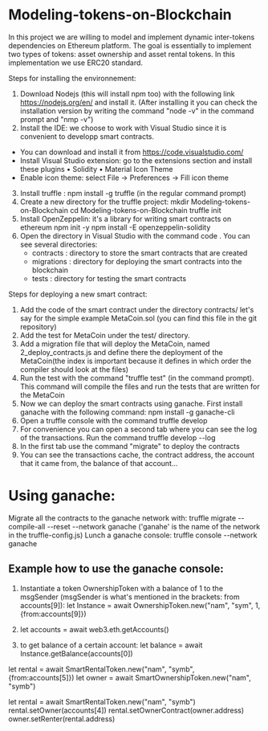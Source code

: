 # Modeling-tokens-on-Blockchain
In this project we are willing to model and implement dynamic inter-tokens dependencies on Ethereum platform. The goal is essentially to implement two types of tokens: asset ownership and asset rental tokens. In this implementation we use ERC20 standard.

Steps for installing the environnement:
1) Download Nodejs (this will install npm too) with the following link https://nodejs.org/en/ and install it. 
   (After installing it you can check the installation version by writing the command "node -v" in the command prompt and "nmp -v")
2) Install the IDE: we choose to work with Visual Studio since it is convenient to developp smart contracts. 
  - You can download and install it from https://code.visualstudio.com/
  - Install Visual Studio extension: go to the extensions section and install these plugins 
      •	Solidity
      •	Material Icon Theme
  - Enable icon theme: select File -> Preferences -> Fill icon theme 
3) Install truffle : npm install -g truffle (in the regular command prompt)
4) Create a new directory for the truffle project:
      mkdir Modeling-tokens-on-Blockchain
      cd Modeling-tokens-on-Blockchain
      truffle init 
5) Install OpenZeppelin: it's a library for writing smart contracts on ethereum
      npm init -y
      npm install -E openzeppelin-solidity
5) Open the directory in Visual Studio with the command
      code .
You can see several directories:
    - contracts : directory to store the smart contracts that are created 
    - migrations : directory for deploying the smart contracts into the blockchain
    - tests : directory for testing the smart contracts 
    
Steps for deploying a new smart contract:
1) Add the code of the smart contract under the directory contracts/ let's say for the simple example MetaCoin.sol (you can find this file in the git repository)
2) Add the test for MetaCoin under the test/ directory.
3) Add a migration file that will deploy the MetaCoin, named 2_deploy_contracts.js and define there the deployment of the MetaCoin(the index is important because it defines in which order the compiler should look at the files) 
4) Run the test with the command "truffle test" (in the command prompt). This command will compile the files and run the tests that are written for the MetaCoin
5) Now we can deploy the smart contracts using ganache. First install ganache with the following command:
    npm install -g ganache-cli
6) Open a truffle console with the command
    truffle develop 
7) For convenience you can open a second tab where you can see the log of the transactions. Run the command 
    truffle develop --log 
8) In the first tab use the command "migrate" to deploy the contracts
9) You can see the transactions cache, the contract address, the account that it came from, the balance of that account...


# Using ganache:
Migrate all the contracts to the ganache network with:
truffle migrate --compile-all --reset --network ganache ('ganahe' is the name of the network in the truffle-config.js)
Lunch a ganache console:
truffle console --network ganache 

## Example how to use the ganache console:
 
1) Instantiate a token OwnershipToken with a balance of 1 to the msgSender (msgSender is what's mentioned in the brackets: from accounts[9]): 
let Instance = await OwnershipToken.new("nam", "sym", 1, {from:accounts[9]})
2) let accounts = await web3.eth.getAccounts()

3) to get balance of a certain account:
 let balance = await Instance.getBalance(accounts[0]) 

let rental = await SmartRentalToken.new("nam", "symb", {from:accounts[5]})
let owner = await SmartOwnershipToken.new("nam", "symb")

let rental = await SmartRentalToken.new("nam", "symb")
rental.setOwner(accounts[4])
rental.setOwnerContract(owner.address)
owner.setRenter(rental.address)